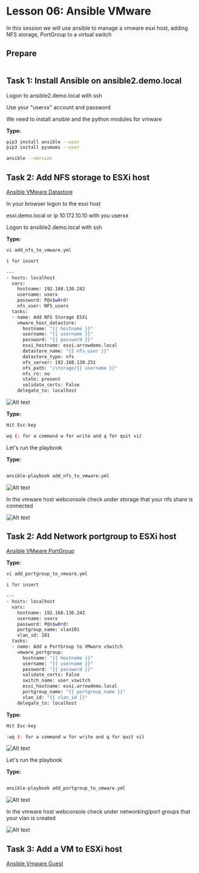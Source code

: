 # Lesson 06: Ansible VMware

In this session we will use ansible to manage a vmware esxi host, adding NFS storage, PortGroup to a virtual switch

## Prepare

``` bash


```

## Task 1: Install Ansible on ansible2.demo.local

Logon to ansible2.demo.local with ssh

Use your "userxx" account and password

We need to install ansible and the python modules for vmware

__Type:__

```bash
pip3 install ansible --user
pip3 install pyvmomi --user

ansible --version
```

## Task 2: Add NFS storage to ESXi host

[Ansible VMware Datastore](https://docs.ansible.com/ansible/latest/modules/vmware_host_datastore_module.html#vmware-host-datastore-module)

In your browser logon to the esxi host

esxi.demo.local or ip 10.172.10.10 with you userxx

Logon to ansible2.demo.local with ssh

__Type:__

```bash
vi add_nfs_to_vmware.yml

i for insert

---
- hosts: localhost
  vars:
    hostname: 192.168.130.242
    username: userx
    password: P@s$w0rd!
    nfs_user: NFS_userx
  tasks:
  - name: Add NFS Storage ESXi
    vmware_host_datastore:
      hostname: "{{ hostname }}"
      username: "{{ username }}"
      password: "{{ password }}"
      esxi_hostname: esxi.arrowdemo.local
      datastore_name: "{{ nfs_user }}"
      datastore_type: nfs
      nfs_server: 192.168.130.251
      nfs_path: "/storage/{{ username }}"
      nfs_ro: no
      state: present
      validate_certs: False
    delegate_to: localhost

```

![Alt text](pics/01_add_nfs_to_vmware.png?raw=true "nfs playbook")

__Type:__

```bash
Hit Esc-key

wq (: for a command w for write and q for quit vi)
```

Let's run the playbook

__Type:__

```bash

ansible-playbook add_nfs_to_vmware.yml

```

![Alt text](pics/02_add_nfs_to_vmware_play.png?raw=true "nfs playbook run")

In the vmware host webconsole check under storage that your nfs share is connected

![Alt text](pics/03_add_nfs_to_vmware_connect.png?raw=true "nfs vmware")

## Task 2: Add Network portgroup to ESXi host

[Ansible VMware PortGroup](https://docs.ansible.com/ansible/latest/modules/vmware_portgroup_module.html#vmware-portgroup-module)

__Type:__

```bash
vi add_portgroup_to_vmware.yml

i for insert

---
- hosts: localhost
  vars:
    hostname: 192.168.130.242
    username: userx
    password: P@s$w0rd!
    portgroup_name: vlan101
    vlan_id: 101
  tasks:
  - name: Add a PortGroup to VMware vSwitch
    vmware_portgroup:
      hostname: "{{ hostname }}"
      username: "{{ username }}"
      password: "{{ password }}"
      validate_certs: False
      switch_name: user_vswitch
      esxi_hostname: esxi.arrowdemo.local
      portgroup_name: "{{ portgroup_name }}"
      vlan_id: "{{ vlan_id }}"
    delegate_to: localhost

```

__Type:__

```bash
Hit Esc-key

:wq (: for a command w for write and q for quit vi)
```

![Alt text](pics/04_add_portgroup_to_vmware.png?raw=true "portgroup playbook")

Let's run the playbook

__Type:__

```bash

ansible-playbook add_portgroup_to_vmware.yml

```

![Alt text](pics/05_add_portgroup_to_vmware_run.png?raw=true "portgroup playbook run")

In the vmware host webconsole check under networking/port groups that your vlan is created

![Alt text](pics/06_add_portgroup_to_vmware_created.png?raw=true "nfs vmware")

## Task 3: Add a VM to ESXi host

[Ansible Vmware Guest](https://docs.ansible.com/ansible/latest/modules/vmware_guest_module.html#vmware-guest-module)
